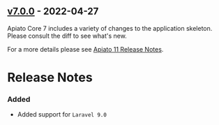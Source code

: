 ## [v7.0.0](https://github.com/apiato/core/compare/v10.0.15...v11.0.0) - 2022-04-27
Apiato Core 7 includes a variety of changes to the application skeleton. Please consult the diff to see what's new.

For a more details please see [Apiato 11 Release Notes]().

# Release Notes

### Added

- Added support for `Laravel 9.0`
